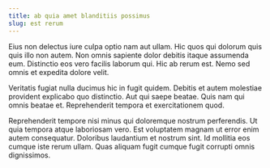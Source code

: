 ```yaml
---
title: ab quia amet blanditiis possimus
slug: est rerum
---
```


Eius non delectus iure culpa optio nam aut ullam. Hic quos qui dolorum quis quis illo non autem. Non omnis sapiente dolor debitis itaque assumenda eum. Distinctio eos vero facilis laborum qui. Hic ab rerum est. Nemo sed omnis et expedita dolore velit.

Veritatis fugiat nulla ducimus hic in fugit quidem. Debitis et autem molestiae provident explicabo quo distinctio. Aut qui saepe beatae. Quis nam qui omnis beatae et. Reprehenderit tempora et exercitationem quod.

Reprehenderit tempore nisi minus qui doloremque nostrum perferendis. Ut quia tempora atque laboriosam vero. Est voluptatem magnam ut error enim autem consequatur. Doloribus laudantium et nostrum sint. Id mollitia eos cumque iste rerum ullam. Quas aliquam fugit cumque fugit corrupti omnis dignissimos.

